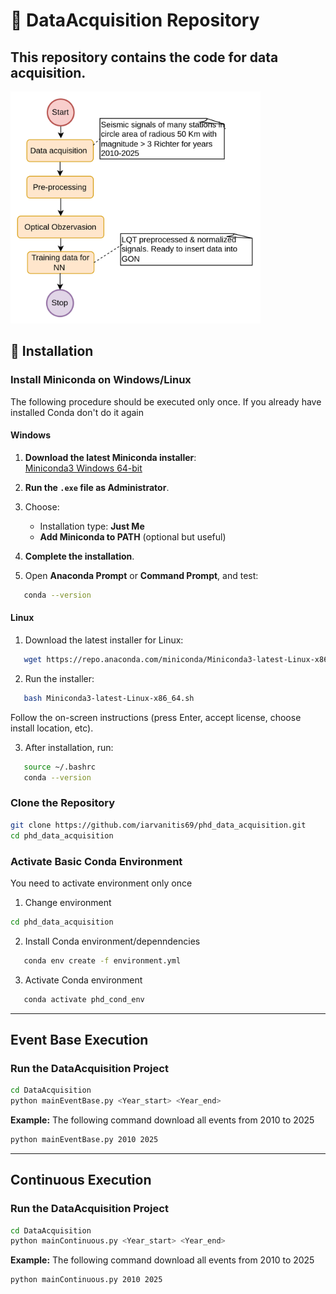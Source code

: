 # 📘 DataAcquisition Repository
This repository contains the code for data acquisition.
---

<img src="images/img.png" alt="img" width="400"/>


## 🧩 Installation

### Install Miniconda on Windows/Linux
The following procedure should be executed only once. If you already have installed Conda don't do it again

#### Windows

1. **Download the latest Miniconda installer**:  
   [Miniconda3 Windows 64-bit](https://repo.anaconda.com/miniconda/Miniconda3-latest-Windows-x86_64.exe)

2. **Run the `.exe` file as Administrator**.

3. Choose:
   - Installation type: **Just Me**
   - **Add Miniconda to PATH** (optional but useful)

4. **Complete the installation**.

5. Open **Anaconda Prompt** or **Command Prompt**, and test:
```bash
   conda --version
```

#### Linux

1. Download the latest installer for Linux:
```bash
   wget https://repo.anaconda.com/miniconda/Miniconda3-latest-Linux-x86_64.sh
```
2. Run the installer:
```bash
   bash Miniconda3-latest-Linux-x86_64.sh
```
   Follow the on-screen instructions (press Enter, accept license, choose install location, etc).

3. After installation, run:
```bash
   source ~/.bashrc
   conda --version
```


### Clone the Repository
```bash
git clone https://github.com/iarvanitis69/phd_data_acquisition.git
cd phd_data_acquisition
```

### Activate Basic Conda Environment
You need to activate environment only once

1. Change environment 
```bash
cd phd_data_acquisition
```
2. Install Conda environment/depenndencies
```bash
   conda env create -f environment.yml
```` 
3. Activate Conda environment
```bash
   conda activate phd_cond_env
```
---

## Event Base Execution

### Run the DataAcquisition Project
```bash
cd DataAcquisition
python mainEventBase.py <Year_start> <Year_end>
```

**Example:**
The following command download all events from 2010 to 2025
```bash
python mainEventBase.py 2010 2025 
```

---
## Continuous Execution

### Run the DataAcquisition Project
```bash
cd DataAcquisition
python mainContinuous.py <Year_start> <Year_end>
```

**Example:**
The following command download all events from 2010 to 2025
```bash
python mainContinuous.py 2010 2025 
```



